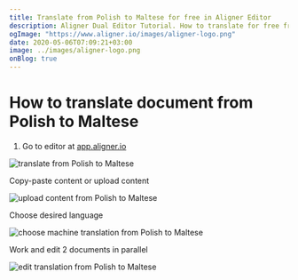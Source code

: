 ```yaml
---
title: Translate from Polish to Maltese for free in Aligner Editor
description: Aligner Dual Editor Tutorial. How to translate for free from Polish to Maltese. Aligner is multilingual document management platform. 
ogImage: "https://www.aligner.io/images/aligner-logo.png"
date: 2020-05-06T07:09:21+03:00
image: ../images/aligner-logo.png
onBlog: true
---
```


# How to translate document from Polish to Maltese

1. Go to editor at [app.aligner.io](https://app.aligner.io "Aligner App web page")

![translate from Polish to Maltese](../aligner-blank-editor.png "translate from Polish to Maltese")

Copy-paste content or upload content

![upload content from Polish to Maltese](../aligner-uploaded-document.png "upload content from Polish to Maltese")

Choose desired language

![choose machine translation from Polish to Maltese](../aligner-language-dropdown.png "choose machine translation from Polish to Maltese")

Work and edit 2 documents in parallel

![edit translation from Polish to Maltese](../aligner-double-sitded-editor.png "edit translation from Polish to Maltese")

